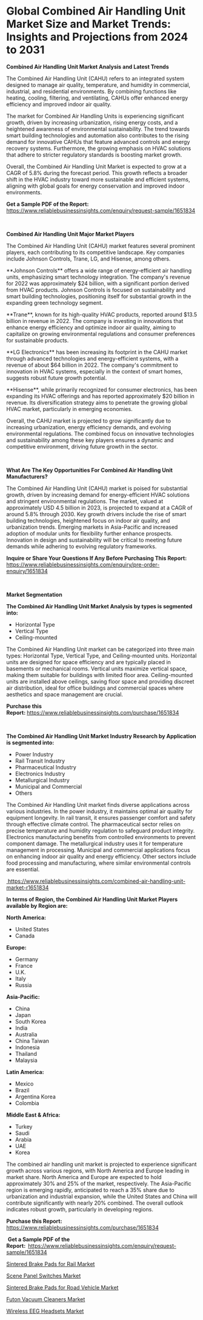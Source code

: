 <p><h1>Global Combined Air Handling Unit Market Size and Market Trends: Insights and Projections from 2024 to 2031</h1></p><p><strong>Combined Air Handling Unit Market Analysis and Latest Trends</strong></p>
<p><p>The Combined Air Handling Unit (CAHU) refers to an integrated system designed to manage air quality, temperature, and humidity in commercial, industrial, and residential environments. By combining functions like heating, cooling, filtering, and ventilating, CAHUs offer enhanced energy efficiency and improved indoor air quality. </p><p>The market for Combined Air Handling Units is experiencing significant growth, driven by increasing urbanization, rising energy costs, and a heightened awareness of environmental sustainability. The trend towards smart building technologies and automation also contributes to the rising demand for innovative CAHUs that feature advanced controls and energy recovery systems. Furthermore, the growing emphasis on HVAC solutions that adhere to stricter regulatory standards is boosting market growth.</p><p>Overall, the Combined Air Handling Unit Market is expected to grow at a CAGR of 5.8% during the forecast period. This growth reflects a broader shift in the HVAC industry toward more sustainable and efficient systems, aligning with global goals for energy conservation and improved indoor environments.</p></p>
<p><strong>Get a Sample PDF of the Report:&nbsp;</strong> <a href="https://www.reliablebusinessinsights.com/enquiry/request-sample/1651834?utm_campaign=97&utm_medium=2&utm_source=Github&utm_content=ia&utm_term=27092024&utm_id=combined-air-handling-unit">https://www.reliablebusinessinsights.com/enquiry/request-sample/1651834</a></p>
<p>&nbsp;</p>
<p><strong>Combined Air Handling Unit Major Market Players</strong></p>
<p><p>The Combined Air Handling Unit (CAHU) market features several prominent players, each contributing to its competitive landscape. Key companies include Johnson Controls, Trane, LG, and Hisense, among others. </p><p>**Johnson Controls** offers a wide range of energy-efficient air handling units, emphasizing smart technology integration. The company's revenue for 2022 was approximately $24 billion, with a significant portion derived from HVAC products. Johnson Controls is focused on sustainability and smart building technologies, positioning itself for substantial growth in the expanding green technology segment.</p><p>**Trane**, known for its high-quality HVAC products, reported around $13.5 billion in revenue in 2022. The company is investing in innovations that enhance energy efficiency and optimize indoor air quality, aiming to capitalize on growing environmental regulations and consumer preferences for sustainable products. </p><p>**LG Electronics** has been increasing its footprint in the CAHU market through advanced technologies and energy-efficient systems, with a revenue of about $64 billion in 2022. The company's commitment to innovation in HVAC systems, especially in the context of smart homes, suggests robust future growth potential.</p><p>**Hisense**, while primarily recognized for consumer electronics, has been expanding its HVAC offerings and has reported approximately $20 billion in revenue. Its diversification strategy aims to penetrate the growing global HVAC market, particularly in emerging economies.</p><p>Overall, the CAHU market is projected to grow significantly due to increasing urbanization, energy efficiency demands, and evolving environmental regulations. The combined focus on innovative technologies and sustainability among these key players ensures a dynamic and competitive environment, driving future growth in the sector.</p></p>
<p>&nbsp;</p>
<p><strong>What Are The Key Opportunities For Combined Air Handling Unit Manufacturers?</strong></p>
<p><p>The Combined Air Handling Unit (CAHU) market is poised for substantial growth, driven by increasing demand for energy-efficient HVAC solutions and stringent environmental regulations. The market, valued at approximately USD 4.5 billion in 2023, is projected to expand at a CAGR of around 5.8% through 2030. Key growth drivers include the rise of smart building technologies, heightened focus on indoor air quality, and urbanization trends. Emerging markets in Asia-Pacific and increased adoption of modular units for flexibility further enhance prospects. Innovation in design and sustainability will be critical to meeting future demands while adhering to evolving regulatory frameworks.</p></p>
<p><strong>Inquire or Share Your Questions If Any Before Purchasing This Report:</strong> <a href="https://www.reliablebusinessinsights.com/enquiry/pre-order-enquiry/1651834?utm_campaign=97&utm_medium=2&utm_source=Github&utm_content=ia&utm_term=27092024&utm_id=combined-air-handling-unit">https://www.reliablebusinessinsights.com/enquiry/pre-order-enquiry/1651834</a></p>
<p>&nbsp;</p>
<p><strong>Market Segmentation</strong></p>
<p><strong>The Combined Air Handling Unit Market Analysis by types is segmented into:</strong></p>
<p><ul><li>Horizontal Type</li><li>Vertical Type</li><li>Ceiling-mounted</li></ul></p>
<p><p>The Combined Air Handling Unit market can be categorized into three main types: Horizontal Type, Vertical Type, and Ceiling-mounted units. Horizontal units are designed for space efficiency and are typically placed in basements or mechanical rooms. Vertical units maximize vertical space, making them suitable for buildings with limited floor area. Ceiling-mounted units are installed above ceilings, saving floor space and providing discreet air distribution, ideal for office buildings and commercial spaces where aesthetics and space management are crucial.</p></p>
<p><strong>Purchase this Report:&nbsp;</strong><a href="https://www.reliablebusinessinsights.com/purchase/1651834?utm_campaign=97&utm_medium=2&utm_source=Github&utm_content=ia&utm_term=27092024&utm_id=combined-air-handling-unit">https://www.reliablebusinessinsights.com/purchase/1651834</a></p>
<p>&nbsp;</p>
<p><strong>The Combined Air Handling Unit Market Industry Research by Application is segmented into:</strong></p>
<p><ul><li>Power Industry</li><li>Rail Transit Industry</li><li>Pharmaceutical Industry</li><li>Electronics Industry</li><li>Metallurgical Industry</li><li>Municipal and Commercial</li><li>Others</li></ul></p>
<p><p>The Combined Air Handling Unit market finds diverse applications across various industries. In the power industry, it maintains optimal air quality for equipment longevity. In rail transit, it ensures passenger comfort and safety through effective climate control. The pharmaceutical sector relies on precise temperature and humidity regulation to safeguard product integrity. Electronics manufacturing benefits from controlled environments to prevent component damage. The metallurgical industry uses it for temperature management in processing. Municipal and commercial applications focus on enhancing indoor air quality and energy efficiency. Other sectors include food processing and manufacturing, where similar environmental controls are essential.</p></p>
<p><a href="https://www.reliablebusinessinsights.com/combined-air-handling-unit-market-r1651834?utm_campaign=97&utm_medium=2&utm_source=Github&utm_content=ia&utm_term=27092024&utm_id=combined-air-handling-unit">&nbsp;https://www.reliablebusinessinsights.com/combined-air-handling-unit-market-r1651834</a></p>
<p><strong>In terms of Region, the Combined Air Handling Unit Market Players available by Region are:</strong></p>
<p>
    <p> <strong> North America: </strong>
        <ul>
            <li>United States</li>
            <li>Canada</li>
        </ul>
        </p> 
    <p> <strong> Europe: </strong>
        <ul>
            <li>Germany</li>
            <li>France</li>
            <li>U.K.</li>
            <li>Italy</li>
            <li>Russia</li>
        </ul>
        </p> 
    <p> <strong> Asia-Pacific: </strong>
        <ul>
            <li>China</li>
            <li>Japan</li>
            <li>South Korea</li>
            <li>India</li>
            <li>Australia</li>
            <li>China Taiwan</li>
            <li>Indonesia</li>
            <li>Thailand</li>
            <li>Malaysia</li>
        </ul>
        </p> 
    <p> <strong> Latin America: </strong>
        <ul>
            <li>Mexico</li>
            <li>Brazil</li>
            <li>Argentina Korea</li>
            <li>Colombia</li>
        </ul>
        </p> 
    <p> <strong> Middle East & Africa: </strong>
        <ul>
            <li>Turkey</li>
            <li>Saudi</li>
            <li>Arabia</li>
            <li>UAE</li>
            <li>Korea</li>
        </ul>
    </p>
    </p>
<p><p>The combined air handling unit market is projected to experience significant growth across various regions, with North America and Europe leading in market share. North America and Europe are expected to hold approximately 30% and 25% of the market, respectively. The Asia-Pacific region is emerging rapidly, anticipated to reach a 35% share due to urbanization and industrial expansion, while the United States and China will contribute significantly with nearly 20% combined. The overall outlook indicates robust growth, particularly in developing regions.</p></p>
<p><strong>Purchase this Report: </strong><a href="https://www.reliablebusinessinsights.com/purchase/1651834?utm_campaign=97&utm_medium=2&utm_source=Github&utm_content=ia&utm_term=27092024&utm_id=combined-air-handling-unit">https://www.reliablebusinessinsights.com/purchase/1651834</a></p>
<p>&nbsp;<strong>Get a Sample PDF of the Report:&nbsp;&nbsp;</strong><a href="https://www.reliablebusinessinsights.com/enquiry/request-sample/1651834?utm_campaign=97&utm_medium=2&utm_source=Github&utm_content=ia&utm_term=27092024&utm_id=combined-air-handling-unit">https://www.reliablebusinessinsights.com/enquiry/request-sample/1651834</a></p>
<p><strong></strong></p>
<p><p><a href="https://github.com/aiko92han/Market-Research-Report-List-1/blob/main/sintered-brake-pads-for-rail-market.md?utm_campaign=97&utm_medium=2&utm_source=Github&utm_content=ia&utm_term=27092024&utm_id=combined-air-handling-unit">Sintered Brake Pads for Rail Market</a></p><p><a href="https://issuu.com/reportprime-2/docs/scene-panel-switches-market-size-20_04201475cbbbca?utm_campaign=97&utm_medium=2&utm_source=Github&utm_content=ia&utm_term=27092024&utm_id=combined-air-handling-unit">Scene Panel Switches Market</a></p><p><a href="https://github.com/michaelhall412/Market-Research-Report-List-1/blob/main/sintered-brake-pads-for-road-vehicle-market.md?utm_campaign=97&utm_medium=2&utm_source=Github&utm_content=ia&utm_term=27092024&utm_id=combined-air-handling-unit">Sintered Brake Pads for Road Vehicle Market</a></p><p><a href="https://issuu.com/reportprime-2/docs/futon-vacuum-cleaners-market-size-2_dda936732427b7?utm_campaign=97&utm_medium=2&utm_source=Github&utm_content=ia&utm_term=27092024&utm_id=combined-air-handling-unit">Futon Vacuum Cleaners Market</a></p><p><a href="https://www.linkedin.com/pulse/unveiling-market-trends-global-wireless-eeg-headsets-growth-regional-dhpcc?utm_campaign=97&utm_medium=2&utm_source=Github&utm_content=ia&utm_term=27092024&utm_id=combined-air-handling-unit">Wireless EEG Headsets Market</a></p></p>